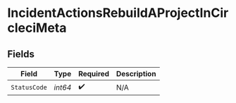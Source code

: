 # IncidentActionsRebuildAProjectInCircleciMeta


## Fields

| Field              | Type               | Required           | Description        |
| ------------------ | ------------------ | ------------------ | ------------------ |
| `StatusCode`       | *int64*            | :heavy_check_mark: | N/A                |
